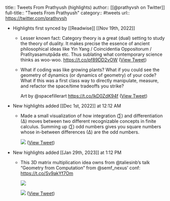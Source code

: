 title:: Tweets From Prathyush (highlights)
author:: [[@prathyvsh on Twitter]]
full-title:: "Tweets From Prathyush"
category:: #tweets
url:: https://twitter.com/prathyvsh

- Highlights first synced by [[Readwise]] [[Nov 19th, 2022]]
	- Lesser known fact: Category theory is a great (dual) setting to study the theory of duality. It makes precise the essence of ancient philosophical ideas like Yin Yang / Coincidentia Oppositorum / Pratītyasamutpāda etc. Thus sublating what contemporary science thinks as woo-woo. https://t.co/pf89DD2vOW ([View Tweet](https://twitter.com/prathyvsh/status/1514671810494676999))
	- What if coding was like growing plants? What if you could see the geometry of dynamics (or dynamics of geometry) of your code? What if this was a first class way to directly manipulate, measure, and refactor the space/time tradeoffs you strike?
	  
	  Art by @spacefillerart https://t.co/lkD0ZdK94f ([View Tweet](https://twitter.com/prathyvsh/status/1556355494897487872))
- New highlights added [[Dec 1st, 2022]] at 12:12 AM
	- Made a small visualization of how integration (∑) and differentiation (∆) moves between two different recognizable concepts in finite calculus. Summing up (∑) odd numbers gives you square numbers whose in-between differences (∆) are the odd numbers. 
	  
	  ![](https://pbs.twimg.com/media/Fiwjuc8aMAAY9qO.jpg) ([View Tweet](https://twitter.com/prathyvsh/status/1597693380548448257))
- New highlights added [[Jan 29th, 2023]] at 1:12 PM
	- This 3D matrix multiplication idea owns from @taliesinb’s talk “Geometry from Computation” from @semf_nexus’ conf: https://t.co/Sv9akYf7Om 
	  
	  ![](https://pbs.twimg.com/media/FToD6mqWYAYZUxQ.jpg) 
	  
	  ![](https://pbs.twimg.com/media/FToDEkMUsAAPifZ.jpg) ([View Tweet](https://twitter.com/prathyvsh/status/1529539520944906246))